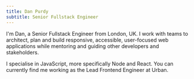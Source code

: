 ```yaml
---
title: Dan Purdy
subtitle: Senior Fullstack Engineer
---
```

I'm Dan, a Senior Fullstack Engineer from London, UK. I work with teams to architect, plan and build responsive, accessible, user-focused web applications while mentoring and guiding other developers and stakeholders. 

I specialise in JavaScript, more specifically Node and React. You can currently find me working as the Lead Frontend Engineer at Urban.